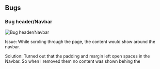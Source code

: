 
## Bugs

### Bug header/Navbar
![Bug header/Navbar](https://raw.githubusercontent.com/ceciliabinck/taste-world-snacks/master/static/media/bug-header-navbar.jpg)

Issue: While scroling through the page, the content would show around the navbar.

Solution: Turned out that the padding and margin left open spaces in the Navbar. So when I removed them no content was shown behing the
